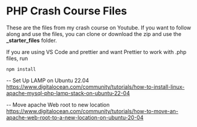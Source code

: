 # PHP Crash Course Files

These are the files from my crash course on Youtube. If you want to follow along and use the files, you can clone or download the zip and use the **_starter_files** folder.

If you are using VS Code and prettier and want Prettier to work with .php files, run

```
npm install
```

-- Set Up LAMP on Ubuntu 22.04
https://www.digitalocean.com/community/tutorials/how-to-install-linux-apache-mysql-php-lamp-stack-on-ubuntu-22-04

-- Move apache Web root to new location
https://www.digitalocean.com/community/tutorials/how-to-move-an-apache-web-root-to-a-new-location-on-ubuntu-20-04
